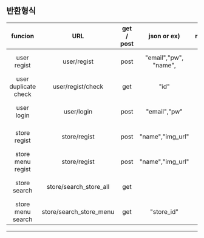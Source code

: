 ## 반환형식
|funcion               |URL                                        |get / post            |json or ex)                 |result_type            |result                      |
|:--------------------:|:--------------------------------------------:|:---:|:------------------------------------------:|:---:|:------------------------------------------:|
|user regist           |user/regist                                   |post | "email","pw", "name",                      |send |Success : true,  fail : false               |
|user duplicate check  |user/regist/check                             |get  | "id"                                       |send |duplicate : true,  fail : false             |
|user login            |user/login                                    |post | "email","pw"                               |send |Success : true, fail : false                |
|store regist          |store/regist                                  |post | "name","img_url"                           |send |Success : true, fail : false                |
|store menu regist     |store/regist                                  |post | "name","img_url"                           |send |Success : true, fail : false                |
|store search          |store/search_store_all                        |get  |                                            |json |Success : {"ok",result}, fail : {fail}      |
|store menu search     |store/search_store_menu                       |get  | "store_id"                                 |json |Success : {"ok",result}, fail : {fail}      |


---
